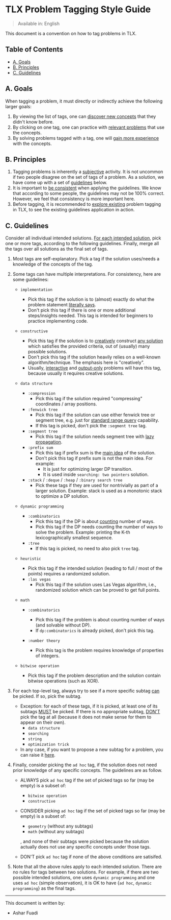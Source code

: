 # TLX Problem Tagging Style Guide

> Available in: English

This document is a convention on how to tag problems in TLX.

## Table of Contents

- [A. Goals](#a-goals)
- [B. Principles](#b-principles)
- [C. Guidelines](#c-guidelines)

## A. Goals

When tagging a problem, it must directly or indirectly achieve the following larger goals:

1. By viewing the list of tags, one can <ins>discover new concepts</ins> that they didn't know before.
2. By clicking on one tag, one can practice with <ins>relevant problems</ins> that use the concepts.
3. By solving problems tagged with a tag, one will <ins>gain more experience</ins> with the concepts.

## B. Principles

1. Tagging problems is inherently a <ins>subjective</ins> activity. It is not uncommon if two people disagree on the set of tags of a problem. As a solution, we have come up with a set of <ins>guidelines</ins> below.
2. It is important to <ins>be consistent</ins> when applying the guidelines. We know that according to some people, the guidelines may not be 100% correct. However, we feel that consistency is more important here.
3. Before tagging, it is recommended to <ins>explore existing</ins> problem tagging in TLX, to see the existing guidelines application in action.

## C. Guidelines

Consider all individual intended solutions. <ins>For each intended solution</ins>, pick one or more tags, according to the following guidelines. Finally, merge all the tags over all solutions as the final set of tags.

1. Most tags are self-explanatory. Pick a tag if the solution uses/needs a knowledge of the concepts of the tag.
2. Some tags can have multiple interpretations. For consistency, here are some guidelines:

   - `implementation`
     * Pick this tag if the solution is to (almost) exactly do what the problem statement <ins>literally says</ins>.
     * Don't pick this tag if there is one or more additional steps/insights needed. This tag is intended for beginners to practice implementing code. 

   - `constructive`
     * Pick this tag if the solution is to <ins>creatively</ins> construct <ins>any solution</ins> which satisfies the provided criteria, out of (usually) many possible solutions.
     * Don't pick this tag if the solution heavily relies on a well-known algorithm/technique. The emphasis here is "creatively".
     * Usually, <ins>interactive</ins> and <ins>output-only</ins> problems will have this tag, because usually it requires creative solutions.

   - `data structure`
      * `:compression`
        * Pick this tag if the solution required "compressing" coordinates / array positions.
      * `:fenwick tree`
        * Pick this tag if the solution can use either fenwick tree or segment tree, e.g. just for <ins>standard range query</ins> capability.
        * If this tag is picked, don't pick the `:segment tree` tag.
      * `:segment tree`
        * Pick this tag if the solution needs segment tree with <ins>lazy propagation</ins>.
      * `:prefix sum`
        * Pick this tag if prefix sum is the <ins>main idea</ins> of the solution.
        * Don't pick this tag if prefix sum is not the main idea. For example:
          * It is just for optimizing larger DP transition.
          * It is used inside `searching: two pointers` solution.
      * `:stack` / `:deque` / `:heap` / `:binary search tree`
        * Pick these tags if they are used for nontrivially as part of a larger solution. Example: stack is used as a monotonic stack to optimize a DP solution.

   - `dynamic programming`
     * `:combinatorics`
       * Pick this tag if the DP is about <ins>counting</ins> number of ways.
       * Pick this tag if the DP needs counting the number of ways to solve the problem. Example: printing the K-th lexicographically smallest sequence.
     * `:tree`
       * If this tag is picked, no need to also pick `tree` tag.

   - `heuristic`
     * Pick this tag if the intended solution (leading to full / most of the points) requires a randomized solution.
     * `:las vegas`
       * Pick this tag if the solution uses Las Vegas algorithm, i.e., randomized solution which can be proved to get full points.

   - `math`
     * `:combinatorics`
       * Pick this tag if the problem is about counting number of ways (and solvable without DP).
       * If `dp:combinatorics` is already picked, don't pick this tag.

     * `:number theory`
       * Pick this tag is the problem requires knowledge of properties of integers.

   - `bitwise operation`
     * Pick this tag if the problem description and the solution contain bitwise operations (such as XOR).

3. For each top-level tag, always try to see if a more specific subtag <ins>can</ins> be picked. If so, pick the subtag.
   * Exception: for each of these tags, if it is picked, at least one of its subtags <ins>MUST</ins> be picked. If there is no appropriate subtag, <ins>DON'T</ins> pick the tag at all (because it does not make sense for them to appear on their own).
     * `data structure`
     * `searching`
     * `string`
     * `optimization trick`
   * In any case, if you want to propose a new subtag for a problem, you can raise it [here](https://github.com/ia-toki/tlx-issues).

4. Finally, consider picking the `ad hoc` tag, if the solution does not need prior knowledge of any specific concepts. The guidelines are as follow.
   * ALWAYS pick `ad hoc` tag if the set of picked tags so far (may be empty) is a subset of:
     * `bitwise operation`
     * `constructive`
   * CONSIDER picking `ad hoc` tag if the set of picked tags so far (may be empty) is a subset of:
     * `geometry` (without any subtags)
     * `math` (without any subtags)
      
     , and none of their subtags were picked because the solution actually does not use any specific concepts under those tags.
   * DON'T pick `ad hoc` tag if none of the above conditions are satisifed. 
5. Note that all the above rules apply to each intended solution. There are no rules for tags between two solutions. For example, if there are two possible intended solutions, one uses `dynamic programming` and one uses `ad hoc` (simple observation), it is OK to have {`ad hoc`, `dynamic programming`} as the final tags.

---

This document is written by:

- Ashar Fuadi
